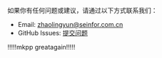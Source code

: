 如果你有任何问题或建议，请通过以下方式联系我们：

- Email: zhaolingyun@seinfor.com.cn
- GitHub Issues: [提交问题](https://github.com/louiechiu137/ZTP/issues)

!!!!!mkpp greatagain!!!!!
